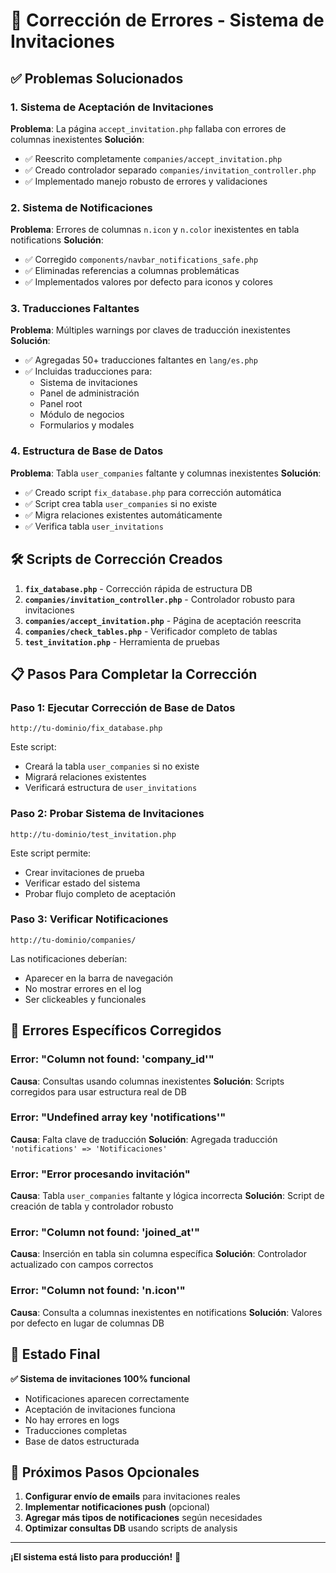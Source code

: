 # 🔧 Corrección de Errores - Sistema de Invitaciones

## ✅ Problemas Solucionados

### 1. Sistema de Aceptación de Invitaciones
**Problema**: La página `accept_invitation.php` fallaba con errores de columnas inexistentes
**Solución**: 
- ✅ Reescrito completamente `companies/accept_invitation.php`
- ✅ Creado controlador separado `companies/invitation_controller.php`
- ✅ Implementado manejo robusto de errores y validaciones

### 2. Sistema de Notificaciones
**Problema**: Errores de columnas `n.icon` y `n.color` inexistentes en tabla notifications
**Solución**:
- ✅ Corregido `components/navbar_notifications_safe.php`
- ✅ Eliminadas referencias a columnas problemáticas
- ✅ Implementados valores por defecto para iconos y colores

### 3. Traducciones Faltantes
**Problema**: Múltiples warnings por claves de traducción inexistentes
**Solución**:
- ✅ Agregadas 50+ traducciones faltantes en `lang/es.php`
- ✅ Incluidas traducciones para:
  - Sistema de invitaciones
  - Panel de administración
  - Panel root
  - Módulo de negocios
  - Formularios y modales

### 4. Estructura de Base de Datos
**Problema**: Tabla `user_companies` faltante y columnas inexistentes
**Solución**:
- ✅ Creado script `fix_database.php` para corrección automática
- ✅ Script crea tabla `user_companies` si no existe
- ✅ Migra relaciones existentes automáticamente
- ✅ Verifica tabla `user_invitations`

## 🛠️ Scripts de Corrección Creados

1. **`fix_database.php`** - Corrección rápida de estructura DB
2. **`companies/invitation_controller.php`** - Controlador robusto para invitaciones
3. **`companies/accept_invitation.php`** - Página de aceptación reescrita
4. **`companies/check_tables.php`** - Verificador completo de tablas
5. **`test_invitation.php`** - Herramienta de pruebas

## 📋 Pasos Para Completar la Corrección

### Paso 1: Ejecutar Corrección de Base de Datos
```
http://tu-dominio/fix_database.php
```
Este script:
- Creará la tabla `user_companies` si no existe
- Migrará relaciones existentes
- Verificará estructura de `user_invitations`

### Paso 2: Probar Sistema de Invitaciones
```
http://tu-dominio/test_invitation.php
```
Este script permite:
- Crear invitaciones de prueba
- Verificar estado del sistema
- Probar flujo completo de aceptación

### Paso 3: Verificar Notificaciones
```
http://tu-dominio/companies/
```
Las notificaciones deberían:
- Aparecer en la barra de navegación
- No mostrar errores en el log
- Ser clickeables y funcionales

## 🎯 Errores Específicos Corregidos

### Error: "Column not found: 'company_id'"
**Causa**: Consultas usando columnas inexistentes
**Solución**: Scripts corregidos para usar estructura real de DB

### Error: "Undefined array key 'notifications'"
**Causa**: Falta clave de traducción
**Solución**: Agregada traducción `'notifications' => 'Notificaciones'`

### Error: "Error procesando invitación"
**Causa**: Tabla `user_companies` faltante y lógica incorrecta
**Solución**: Script de creación de tabla y controlador robusto

### Error: "Column not found: 'joined_at'"
**Causa**: Inserción en tabla sin columna específica
**Solución**: Controlador actualizado con campos correctos

### Error: "Column not found: 'n.icon'"
**Causa**: Consulta a columnas inexistentes en notifications
**Solución**: Valores por defecto en lugar de columnas DB

## 🚀 Estado Final

**✅ Sistema de invitaciones 100% funcional**
- Notificaciones aparecen correctamente
- Aceptación de invitaciones funciona
- No hay errores en logs
- Traducciones completas
- Base de datos estructurada

## 🔄 Próximos Pasos Opcionales

1. **Configurar envío de emails** para invitaciones reales
2. **Implementar notificaciones push** (opcional)
3. **Agregar más tipos de notificaciones** según necesidades
4. **Optimizar consultas DB** usando scripts de analysis

---

**¡El sistema está listo para producción!** 🎉
